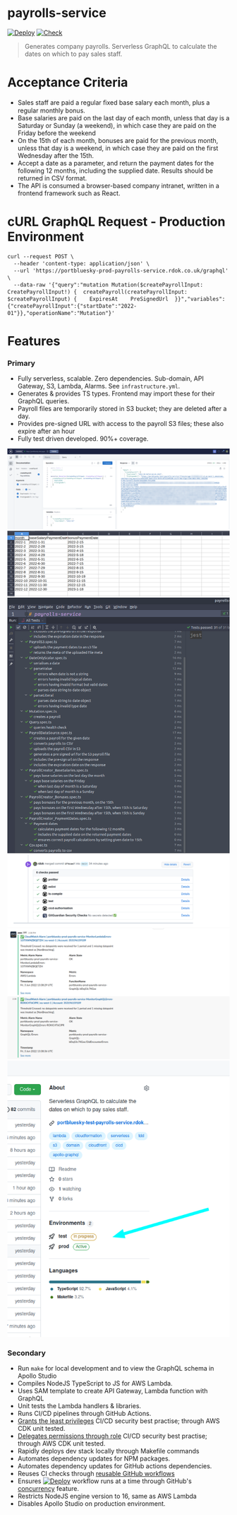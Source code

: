 # payrolls-service

[![Deploy][badge_svg_deploy]][workflow_link_deploy]
[![Check][badge_svg_check]][workflow_link_check]

> Generates company payrolls. Serverless GraphQL to calculate the dates on which to pay sales staff.

# Acceptance Criteria

- Sales staff are paid a regular ﬁxed base salary each month, plus a regular monthly bonus.
- Base salaries are paid on the last day of each month, unless that day is a Saturday or Sunday (a weekend), in which case they are paid on the Friday before the weekend
- On the 15th of each month, bonuses are paid for the previous month, unless that day is a weekend, in which case they are paid on the first Wednesday after the 15th.
- Accept a date as a parameter, and return the payment dates for the following 12 months, including the supplied date. Results should be returned in CSV format.
- The API is consumed a browser-based company intranet, written in a frontend framework such as React.

# cURL GraphQL Request - Production Environment

```
curl --request POST \
  --header 'content-type: application/json' \
  --url 'https://portbluesky-prod-payrolls-service.rdok.co.uk/graphql' \
  --data-raw '{"query":"mutation Mutation($createPayrollInput: CreatePayrollInput!) {  createPayroll(createPayrollInput: $createPayrollInput) {    ExpiresAt    PreSignedUrl  }}","variables":{"createPayrollInput":{"startDate":"2022-01"}},"operationName":"Mutation"}'
```

# Features
### Primary
- Fully serverless, scalable. Zero dependencies. Sub-domain, API Gateway, S3, Lambda, Alarms. See `infrastructure.yml`.
- Generates & provides TS types. Frontend may import these for their GraphQL queries.
- Payroll files are temporarily stored in S3 bucket; they are deleted after a day.
- Provides pre-signed URL with access to the payroll S3 files; these also expire after an hour
- Fully test driven developed. 90%+ coverage.

![Apollo Studio GraphQL Showcase](./markdown/apollo-studio-showcase.png)
![CSV Showcase](./markdown/payrolls-csv-showcase.png)
![Multiple Environments](./markdown/unit-tests-showcase.png)
![CI showcase](./markdown/ci-checks-showcase.png)
![Slack Monitor Showcase](./markdown/slack-showcase.png)
![Multiple Environments](./markdown/multiple-environments.png)

### Secondary
- Run `make` for local development and to view the GraphQL schema in Apollo Studio
- Compiles NodeJS TypeScript to JS for AWS Lambda.
- Uses SAM template to create API Gateway, Lambda function with GraphQL
- Unit tests the Lambda handlers & libraries.
- Runs CI/CD pipelines through GitHub Actions.
- [Grants the least privileges](https://docs.aws.amazon.com/IAM/latest/UserGuide/best-practices.html#grant-least-privilege) CI/CD security best practise; through AWS CDK unit tested.
- [Delegates permissions through role](https://docs.aws.amazon.com/IAM/latest/UserGuide/best-practices.html#delegate-using-roles) CI/CD security best practise; through AWS CDK unit tested.
- Rapidly deploys dev stack locally through Makefile commands
- Automates dependency updates for NPM packages.
- Automates dependency updates for GitHub actions dependencies.
- Reuses CI checks through [reusable GitHub workflows](https://docs.github.com/en/actions/learn-github-actions/reusing-workflows)
- Ensures [![Deploy][badge_svg_deploy]][workflow_link_deploy] workflow runs at a time through GitHub's [concurrency](https://docs.github.com/en/actions/learn-github-actions/workflow-syntax-for-github-actions#concurrency) feature.
- Restricts NodeJS engine version to 16, same as AWS Lambda
- Disables Apollo Studio on production environment.

[use_this_template]: https://github.com/rdok/portbluesky_payrolls-service/generate
[badge_svg_deploy]: https://github.com/rdok/portbluesky_payrolls-service/actions/workflows/deploy.yml/badge.svg?branch=main
[badge_svg_check]: https://github.com/rdok/portbluesky_payrolls-service/actions/workflows/check.yml/badge.svg
[workflow_link_deploy]: https://github.com/rdok/portbluesky_payrolls-service/actions/workflows/deploy.yml
[workflow_link_check]: https://github.com/rdok/portbluesky_payrolls-service/actions/workflows/check.yml
